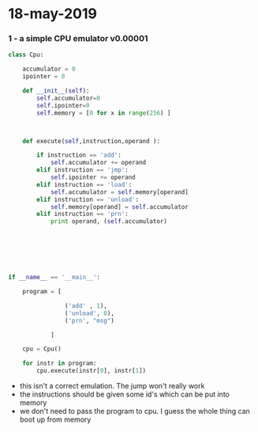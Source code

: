 # 18-may-2019


### 1 - a simple CPU emulator v0.00001

```python
class Cpu:

    accumulator = 0
    ipointer = 0

    def __init__(self):
        self.accumulator=0
        self.ipointer=0
        self.memory = [0 for x in range(256) ]



    def execute(self,instruction,operand ):

        if instruction == 'add':
            self.accumulator += operand
        elif instruction == 'jmp':
            self.ipointer += operand
        elif instruction == 'load':
            self.accumulator = self.memory[operand]
        elif instruction == 'unload':
            self.memory[operand] = self.accumulator
        elif instruction == 'prn':
            print operand, (self.accumulator)







if __name__ == '__main__':

    program = [

                ('add' , 1),
                ('unload', 0),
                ('prn', "msg")

            ]

    cpu = Cpu()

    for instr in program:
        cpu.execute(instr[0], instr[1])
```

- this isn't a correct emulation. The jump won't really work
- the instructions should be given some id's which can be put into memory
- we don't need to pass the program to cpu. I guess the whole thing can boot up from memory

